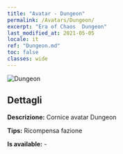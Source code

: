 ```yaml
---
title: "Avatar - Dungeon"
permalink: /Avatars/Dungeon/
excerpt: "Era of Chaos  Dungeon"
last_modified_at: 2021-05-05
locale: it
ref: "Dungeon.md"
toc: false
classes: wide
---
```

 ![Dungeon](/images/a/avatarFrame_45.png)

## Dettagli

 **Descrizione:** Cornice avatar Dungeon 

 **Tips:** Ricompensa fazione 

 **Is available:**  - 

